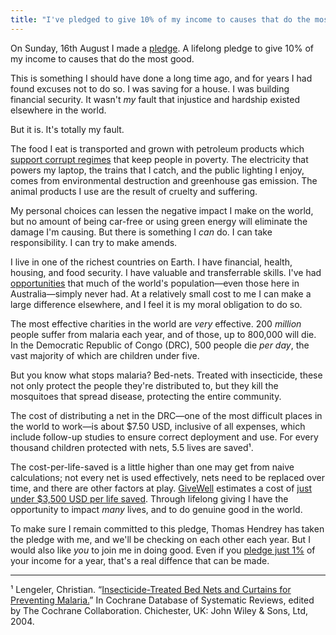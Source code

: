 ```yaml
---
title: "I've pledged to give 10% of my income to causes that do the most good"
---
```


On Sunday, 16th August I made a [pledge][]. A lifelong pledge to give 10% of my income to causes that do the most good.

This is something I should have done a long time ago, and for years I had found excuses not to do so. I was saving for a house. I was building financial security. It wasn't *my* fault that injustice and hardship existed elsewhere in the world.

But it is. It's totally my fault.

<!--more-->

The food I eat is transported and grown with petroleum products which [support corrupt regimes][equatorial-guinea] that keep people in poverty. The electricity that powers my laptop, the trains that I catch, and the public lighting I enjoy, comes from environmental destruction and greenhouse gas emission. The animal products I use are the result of cruelty and suffering.

My personal choices can lessen the negative impact I make on the world, but no amount of being car-free or using green energy will eliminate the damage I'm causing. But there is something I *can* do. I can take responsibility. I can try to make amends.

I live in one of the richest countries on Earth. I have financial, health, housing, and food security. I have valuable and transferrable skills. I've had [opportunities][] that much of the world's population—even those here in Australia—simply never had. At a relatively small cost to me I can make a large difference elsewhere, and I feel it is my moral obligation to do so.

The most effective charities in the world are *very* effective. 200 *million* people suffer from malaria each year, and of those, up to 800,000 will die. In the Democratic Republic of Congo (DRC), 500 people die *per day*, the vast majority of which are children under five.

But you know what stops malaria? Bed-nets. Treated with insecticide, these not only protect the people they're distributed to, but they kill the mosquitoes that spread disease, protecting the entire community.

The cost of distributing a net in the DRC—one of the most difficult places in the world to work—is about $7.50 USD, inclusive of all expenses, which include follow-up studies to ensure correct deployment and use. For every thousand children protected with nets, 5.5 lives are saved¹.

The cost-per-life-saved is a little higher than one may get from naive calculations; not every net is used effectively, nets need to be replaced over time, and there are other factors at play. [GiveWell][] estimates a cost of [just under $3,500 USD per life saved][life-saved]. Through lifelong giving I have the opportunity to impact *many* lives, and to do genuine good in the world.

To make sure I remain committed to this pledge, Thomas Hendrey has taken the pledge with me, and we'll be checking on each other each year. But I would also like *you* to join me in doing good. Even if you [pledge just 1%][1pc] of your income for a year, that's a real diffence that can be made.

---

¹ Lengeler, Christian. “[Insecticide-Treated Bed Nets and Curtains for Preventing Malaria.][Lengeler 2004]” In Cochrane Database of Systematic Reviews, edited by The Cochrane Collaboration. Chichester, UK: John Wiley & Sons, Ltd, 2004.

[pledge]: https://www.givingwhatwecan.org/pledge "Giving What We Can Pledge"
[equatorial-guinea]: http://www.hrw.org/africa/equatorial-guinea
[Lengeler 2004]: http://www.bibliotecacochrane.com/pdf/CD000363.pdf
[opportunities]: http://thewireless.co.nz/articles/the-pencilsword-on-a-plate
[GiveWell]: http://givewell.org/
[life-saved]: http://www.givewell.org/international/top-charities/AMF#Costperlifesaved
[1pc]: https://www.givingwhatwecan.org/try-giving

